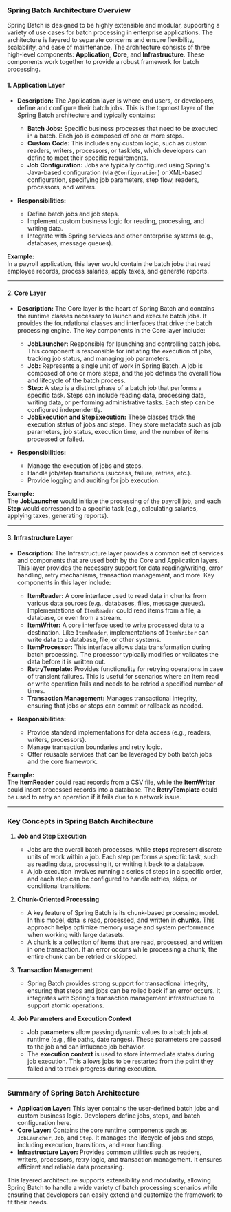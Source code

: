 ### Spring Batch Architecture Overview

Spring Batch is designed to be highly extensible and modular, supporting a variety of use cases for batch processing in enterprise applications. The architecture is layered to separate concerns and ensure flexibility, scalability, and ease of maintenance. The architecture consists of three high-level components: **Application**, **Core**, and **Infrastructure**. These components work together to provide a robust framework for batch processing.

#### 1. **Application Layer**
   - **Description:** The Application layer is where end users, or developers, define and configure their batch jobs. This is the topmost layer of the Spring Batch architecture and typically contains:
     - **Batch Jobs:** Specific business processes that need to be executed in a batch. Each job is composed of one or more steps.
     - **Custom Code:** This includes any custom logic, such as custom readers, writers, processors, or tasklets, which developers can define to meet their specific requirements.
     - **Job Configuration:** Jobs are typically configured using Spring's Java-based configuration (via `@Configuration`) or XML-based configuration, specifying job parameters, step flow, readers, processors, and writers.
     
   - **Responsibilities:**
     - Define batch jobs and job steps.
     - Implement custom business logic for reading, processing, and writing data.
     - Integrate with Spring services and other enterprise systems (e.g., databases, message queues).

   **Example:**  
   In a payroll application, this layer would contain the batch jobs that read employee records, process salaries, apply taxes, and generate reports.

---

#### 2. **Core Layer**
   - **Description:** The Core layer is the heart of Spring Batch and contains the runtime classes necessary to launch and execute batch jobs. It provides the foundational classes and interfaces that drive the batch processing engine. The key components in the Core layer include:
     - **JobLauncher:** Responsible for launching and controlling batch jobs. This component is responsible for initiating the execution of jobs, tracking job status, and managing job parameters.
     - **Job:** Represents a single unit of work in Spring Batch. A job is composed of one or more steps, and the job defines the overall flow and lifecycle of the batch process.
     - **Step:** A step is a distinct phase of a batch job that performs a specific task. Steps can include reading data, processing data, writing data, or performing administrative tasks. Each step can be configured independently.
     - **JobExecution and StepExecution:** These classes track the execution status of jobs and steps. They store metadata such as job parameters, job status, execution time, and the number of items processed or failed.

   - **Responsibilities:**
     - Manage the execution of jobs and steps.
     - Handle job/step transitions (success, failure, retries, etc.).
     - Provide logging and auditing for job execution.

   **Example:**  
   The **JobLauncher** would initiate the processing of the payroll job, and each **Step** would correspond to a specific task (e.g., calculating salaries, applying taxes, generating reports).

---

#### 3. **Infrastructure Layer**
   - **Description:** The Infrastructure layer provides a common set of services and components that are used both by the Core and Application layers. This layer provides the necessary support for data reading/writing, error handling, retry mechanisms, transaction management, and more. Key components in this layer include:
     - **ItemReader:** A core interface used to read data in chunks from various data sources (e.g., databases, files, message queues). Implementations of `ItemReader` could read items from a file, a database, or even from a stream.
     - **ItemWriter:** A core interface used to write processed data to a destination. Like `ItemReader`, implementations of `ItemWriter` can write data to a database, file, or other systems.
     - **ItemProcessor:** This interface allows data transformation during batch processing. The processor typically modifies or validates the data before it is written out.
     - **RetryTemplate:** Provides functionality for retrying operations in case of transient failures. This is useful for scenarios where an item read or write operation fails and needs to be retried a specified number of times.
     - **Transaction Management:** Manages transactional integrity, ensuring that jobs or steps can commit or rollback as needed.

   - **Responsibilities:**
     - Provide standard implementations for data access (e.g., readers, writers, processors).
     - Manage transaction boundaries and retry logic.
     - Offer reusable services that can be leveraged by both batch jobs and the core framework.
   
   **Example:**  
   The **ItemReader** could read records from a CSV file, while the **ItemWriter** could insert processed records into a database. The **RetryTemplate** could be used to retry an operation if it fails due to a network issue.

---

### Key Concepts in Spring Batch Architecture

1. **Job and Step Execution**
   - Jobs are the overall batch processes, while **steps** represent discrete units of work within a job. Each step performs a specific task, such as reading data, processing it, or writing it back to a database.
   - A job execution involves running a series of steps in a specific order, and each step can be configured to handle retries, skips, or conditional transitions.

2. **Chunk-Oriented Processing**
   - A key feature of Spring Batch is its chunk-based processing model. In this model, data is read, processed, and written in **chunks**. This approach helps optimize memory usage and system performance when working with large datasets.
   - A chunk is a collection of items that are read, processed, and written in one transaction. If an error occurs while processing a chunk, the entire chunk can be retried or skipped.

3. **Transaction Management**
   - Spring Batch provides strong support for transactional integrity, ensuring that steps and jobs can be rolled back if an error occurs. It integrates with Spring's transaction management infrastructure to support atomic operations.

4. **Job Parameters and Execution Context**
   - **Job parameters** allow passing dynamic values to a batch job at runtime (e.g., file paths, date ranges). These parameters are passed to the job and can influence job behavior.
   - The **execution context** is used to store intermediate states during job execution. This allows jobs to be restarted from the point they failed and to track progress during execution.

---

### Summary of Spring Batch Architecture

- **Application Layer:** This layer contains the user-defined batch jobs and custom business logic. Developers define jobs, steps, and batch configuration here.
- **Core Layer:** Contains the core runtime components such as `JobLauncher`, `Job`, and `Step`. It manages the lifecycle of jobs and steps, including execution, transitions, and error handling.
- **Infrastructure Layer:** Provides common utilities such as readers, writers, processors, retry logic, and transaction management. It ensures efficient and reliable data processing.

This layered architecture supports extensibility and modularity, allowing Spring Batch to handle a wide variety of batch processing scenarios while ensuring that developers can easily extend and customize the framework to fit their needs.

